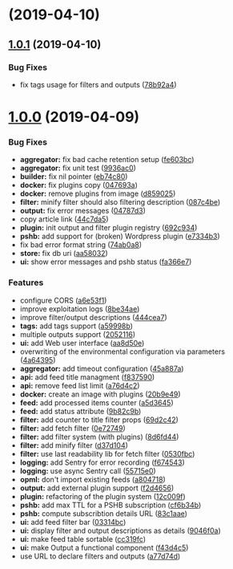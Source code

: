 <a name=""></a>
# [](https://github.com/ncarlier/feedpushr/compare/v1.0.1...v) (2019-04-10)



<a name="1.0.1"></a>
## [1.0.1](https://github.com/ncarlier/feedpushr/compare/1.0.0...v1.0.1) (2019-04-10)


### Bug Fixes

* fix tags usage for filters and outputs ([78b92a4](https://github.com/ncarlier/feedpushr/commit/78b92a4))



<a name="1.0.0"></a>
# [1.0.0](https://github.com/ncarlier/feedpushr/compare/4a64395...1.0.0) (2019-04-09)


### Bug Fixes

* **aggregator:** fix bad cache retention setup ([fe603bc](https://github.com/ncarlier/feedpushr/commit/fe603bc))
* **aggregator:** fix unit test ([9936ac0](https://github.com/ncarlier/feedpushr/commit/9936ac0))
* **builder:** fix nil pointer ([eb74c80](https://github.com/ncarlier/feedpushr/commit/eb74c80))
* **docker:** fix plugins copy ([047693a](https://github.com/ncarlier/feedpushr/commit/047693a))
* **docker:** remove plugins from image ([d859025](https://github.com/ncarlier/feedpushr/commit/d859025))
* **filter:** minify filter should also filtering description ([087c4be](https://github.com/ncarlier/feedpushr/commit/087c4be))
* **output:** fix error messages ([04787d3](https://github.com/ncarlier/feedpushr/commit/04787d3))
* copy article link ([44c7da5](https://github.com/ncarlier/feedpushr/commit/44c7da5))
* **plugin:** init output and filter plugin registry ([692c934](https://github.com/ncarlier/feedpushr/commit/692c934))
* **pshb:** add support for (broken) Wordpress plugin ([e7334b3](https://github.com/ncarlier/feedpushr/commit/e7334b3))
* fix bad error format string ([74ab0a8](https://github.com/ncarlier/feedpushr/commit/74ab0a8))
* **store:** fix db uri ([aa58032](https://github.com/ncarlier/feedpushr/commit/aa58032))
* **ui:** show error messages and pshb status ([fa366e7](https://github.com/ncarlier/feedpushr/commit/fa366e7))


### Features

* configure CORS ([a6e53f1](https://github.com/ncarlier/feedpushr/commit/a6e53f1))
* improve exploitation logs ([8be34ae](https://github.com/ncarlier/feedpushr/commit/8be34ae))
* improve filter/output descriptions ([444cea7](https://github.com/ncarlier/feedpushr/commit/444cea7))
* **tags:** add tags support ([a59998b](https://github.com/ncarlier/feedpushr/commit/a59998b))
* multiple outputs support ([2052116](https://github.com/ncarlier/feedpushr/commit/2052116))
* **ui:** add Web user interface ([aa8d50e](https://github.com/ncarlier/feedpushr/commit/aa8d50e))
* overwriting of the environmental configuration via parameters ([4a64395](https://github.com/ncarlier/feedpushr/commit/4a64395))
* **aggregator:** add timeout configuration ([45a887a](https://github.com/ncarlier/feedpushr/commit/45a887a))
* **api:** add feed title managment ([f837590](https://github.com/ncarlier/feedpushr/commit/f837590))
* **api:** remove feed list limit ([a76d4c2](https://github.com/ncarlier/feedpushr/commit/a76d4c2))
* **docker:** create an image with plugins ([20b9e49](https://github.com/ncarlier/feedpushr/commit/20b9e49))
* **feed:** add processed items counter ([a5d3645](https://github.com/ncarlier/feedpushr/commit/a5d3645))
* **feed:** add status attribute ([9b82c9b](https://github.com/ncarlier/feedpushr/commit/9b82c9b))
* **filter:** add counter to title filter props ([69d2c42](https://github.com/ncarlier/feedpushr/commit/69d2c42))
* **filter:** add fetch filter ([0e72749](https://github.com/ncarlier/feedpushr/commit/0e72749))
* **filter:** add filter system (with plugins) ([8d6fd44](https://github.com/ncarlier/feedpushr/commit/8d6fd44))
* **filter:** add minify filter ([d37d104](https://github.com/ncarlier/feedpushr/commit/d37d104))
* **filter:** use last readability lib for fetch filter ([0530fbc](https://github.com/ncarlier/feedpushr/commit/0530fbc))
* **logging:** add Sentry for error recording ([f674543](https://github.com/ncarlier/feedpushr/commit/f674543))
* **logging:** use async Sentry call ([55715e0](https://github.com/ncarlier/feedpushr/commit/55715e0))
* **opml:** don't import existing feeds ([a804718](https://github.com/ncarlier/feedpushr/commit/a804718))
* **output:** add external plugin support ([f2d4656](https://github.com/ncarlier/feedpushr/commit/f2d4656))
* **plugin:** refactoring of the plugin system ([12c009f](https://github.com/ncarlier/feedpushr/commit/12c009f))
* **pshb:** add max TTL for a PSHB subscription ([cf6b34b](https://github.com/ncarlier/feedpushr/commit/cf6b34b))
* **pshb:** compute subscribtion details URL ([83c1aae](https://github.com/ncarlier/feedpushr/commit/83c1aae))
* **ui:** add feed filter bar ([03314bc](https://github.com/ncarlier/feedpushr/commit/03314bc))
* **ui:** display filter and output descriptions as details ([9046f0a](https://github.com/ncarlier/feedpushr/commit/9046f0a))
* **ui:** make feed table sortable ([cc319fc](https://github.com/ncarlier/feedpushr/commit/cc319fc))
* **ui:** make Output a functional component ([f43d4c5](https://github.com/ncarlier/feedpushr/commit/f43d4c5))
* use URL to declare filters and outputs ([a77d74d](https://github.com/ncarlier/feedpushr/commit/a77d74d))



